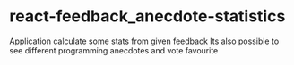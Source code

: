 # react-feedback_anecdote-statistics

Application calculate some stats from given feedback
Its also possible to see different programming anecdotes and vote favourite

